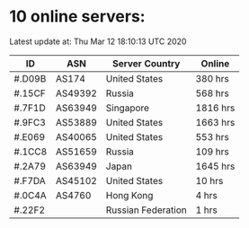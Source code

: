 # 10 online servers:

Latest update at: Thu Mar 12 18:10:13 UTC 2020

| ID | ASN | Server Country | Online |
| -- | --- | -------------- | ------ |
| #.D09B | AS174 | United States | 380 hrs |
| #.15CF | AS49392 | Russia | 568 hrs |
| #.7F1D | AS63949 | Singapore | 1816 hrs |
| #.9FC3 | AS53889 | United States | 1663 hrs |
| #.E069 | AS40065 | United States | 553 hrs |
| #.1CC8 | AS51659 | Russia | 109 hrs |
| #.2A79 | AS63949 | Japan | 1645 hrs |
| #.F7DA | AS45102 | United States | 10 hrs |
| #.0C4A | AS4760 | Hong Kong | 4 hrs |
| #.22F2 |  | Russian Federation | 1 hrs |

